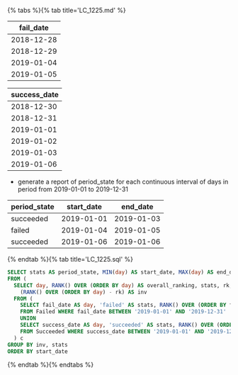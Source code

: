 {% tabs %}{% tab title='LC_1225.md' %}

| fail_date  |
| ---------- |
| 2018-12-28 |
| 2018-12-29 |
| 2019-01-04 |
| 2019-01-05 |

| success_date |
| ------------ |
| 2018-12-30   |
| 2018-12-31   |
| 2019-01-01   |
| 2019-01-02   |
| 2019-01-03   |
| 2019-01-06   |

* generate a report of period_state for each continuous interval of days in period from 2019-01-01 to 2019-12-31

| period_state | start_date | end_date   |
| ------------ | ---------- | ---------- |
| succeeded    | 2019-01-01 | 2019-01-03 |
| failed       | 2019-01-04 | 2019-01-05 |
| succeeded    | 2019-01-06 | 2019-01-06 |

{% endtab %}{% tab title='LC_1225.sql' %}

```sql
SELECT stats AS period_state, MIN(day) AS start_date, MAX(day) AS end_date
FROM (
  SELECT day, RANK() OVER (ORDER BY day) AS overall_ranking, stats, rk,
    (RANK() OVER (ORDER BY day) - rk) AS inv
  FROM (
    SELECT fail_date AS day, 'failed' AS stats, RANK() OVER (ORDER BY fail_date) AS rk
    FROM Failed WHERE fail_date BETWEEN '2019-01-01' AND '2019-12-31'
    UNION
    SELECT success_date AS day, 'succeeded' AS stats, RANK() OVER (ORDER BY success_date) AS rk
    FROM Succeeded WHERE success_date BETWEEN '2019-01-01' AND '2019-12-31') t
  ) c
GROUP BY inv, stats
ORDER BY start_date
```

{% endtab %}{% endtabs %}

